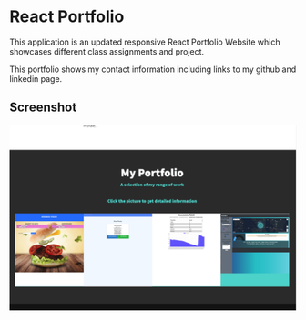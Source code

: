 # React Portfolio
This application is an updated responsive React Portfolio Website which showcases different class assignments and project.

This portfolio shows my contact information including links to my github and linkedin page.

## Screenshot
![](/public/img/portfolio.png)

